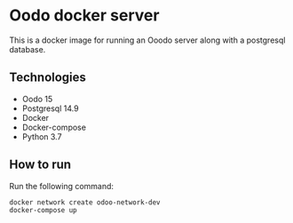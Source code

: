 # Oodo docker server

This is a docker image for running an Ooodo server  along with a postgresql database.

## Technologies

- Oodo 15
- Postgresql 14.9
- Docker
- Docker-compose
- Python 3.7

## How to run

Run the following command:

```bash
docker network create odoo-network-dev
docker-compose up
```
